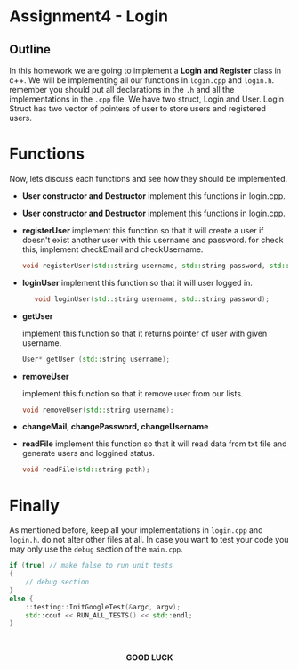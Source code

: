 # Assignment4 - Login

## Outline

In this homework we are going to implement a **Login and Register** class in c++. 
We will be implementing all our functions in `login.cpp` and `login.h`. remember you should put all declarations in the `.h` and all the implementations in the `.cpp` file.
We have two struct, Login and User. Login Struct has two vector of pointers of user to store users and registered users.

# Functions
Now, lets discuss each functions and see how they should be implemented. 

 - **User constructor and Destructor**
implement this functions in login.cpp.

 - **User constructor and Destructor**
implement this functions in login.cpp.


 - **registerUser**
implement this function so that it will create a user if doesn't exist another user with this username and password. for check this, implement checkEmail and checkUsername.
	```cpp
	void registerUser(std::string username, std::string password, std::string email);
	```

- **loginUser**
implement this function so that it will user logged in.
    ```cpp
       void loginUser(std::string username, std::string password);
    ```

- **getUser**

  implement this function so that it returns pointer of user with given username.
    ```cpp
    User* getUser (std::string username);
    ```
	
- **removeUser**  

  implement this function so that it remove user from our lists.
    ```cpp
    void removeUser(std::string username);
    ```
	
- **changeMail, changePassword, changeUsername**


- **readFile**
  implement this function so that it will read data from txt file and generate users and loggined status.
    ```cpp
    void readFile(std::string path);
    ```

# Finally
As mentioned before, keep all your implementations in `login.cpp` and `login.h`. do not alter other files at all. In case you want to test your code you may only use the `debug` section of the `main.cpp`.

```cpp
if (true) // make false to run unit tests  
{ 
    // debug section 
} 
else {
    ::testing::InitGoogleTest(&argc, argv);
    std::cout << RUN_ALL_TESTS() << std::endl;
}
```
<br/>

<p  align="center"> <b>GOOD LUCK</b> </p>
